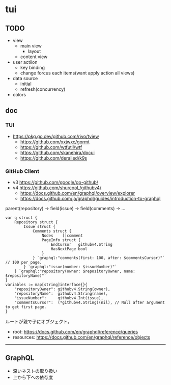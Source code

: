 # tui

## TODO

- view
	- main view
		- layout
	- content view
- user actiion
  - key binding
  - change forcus each items(want apply action all views)
- data source
  - initial
  - refresh(concurrency)
- colors

## doc

### TUI

- https://pkg.go.dev/github.com/rivo/tview
  - https://github.com/xxjwxc/gormt
  - https://github.com/wtfutil/wtf
  - https://github.com/skanehira/docui
  - https://github.com/derailed/k9s

### GitHub Client

- v3 https://github.com/google/go-github/
- v4 https://github.com/shurcooL/githubv4/
  - https://docs.github.com/en/graphql/overview/explorer
  - https://docs.github.com/ja/graphql/guides/introduction-to-graphql

parent(repository) -> field(issue) -> field(comments) -> ...

```golang
var q struct {
	Repository struct {
		Issue struct {
			Comments struct {
				Nodes    []comment
				PageInfo struct {
					EndCursor   githubv4.String
					HasNextPage bool
				}
			} `graphql:"comments(first: 100, after: $commentsCursor)"` // 100 per page.
		} `graphql:"issue(number: $issueNumber)"`
	} `graphql:"repository(owner: $repositoryOwner, name: $repositoryName)"`
}
variables := map[string]interface{}{
	"repositoryOwner": githubv4.String(owner),
	"repositoryName":  githubv4.String(name),
	"issueNumber":     githubv4.Int(issue),
	"commentsCursor":  (*githubv4.String)(nil), // Null after argument to get first page.
}
```

ルートが親で子にオブジェクト。

- root: https://docs.github.com/en/graphql/reference/queries
- resources: https://docs.github.com/en/graphql/reference/objects

---

## GraphQL

- 深いネストの取り扱い
- 上から下への依存度

